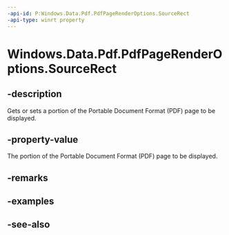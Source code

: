 ----api-id: P:Windows.Data.Pdf.PdfPageRenderOptions.SourceRect
-api-type: winrt property
---<!-- Property syntaxpublic Windows.Foundation.Rect SourceRect { get;  set; }--># Windows.Data.Pdf.PdfPageRenderOptions.SourceRect## -descriptionGets or sets a portion of the Portable Document Format (PDF) page to be displayed.## -property-valueThe portion of the Portable Document Format (PDF) page to be displayed.## -remarks## -examples## -see-also